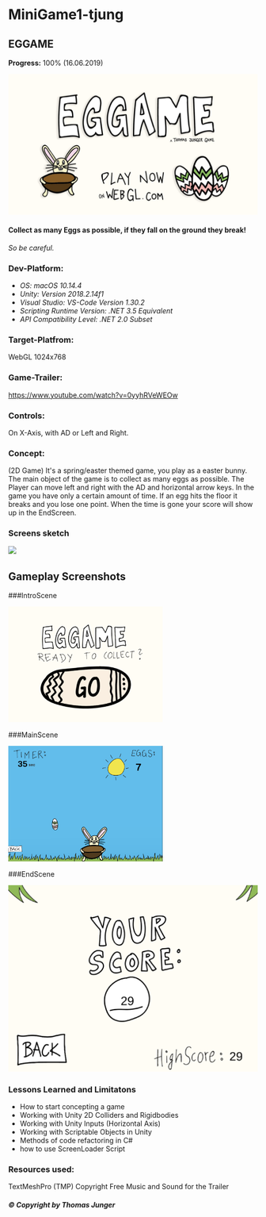 # MiniGame1-tjung

## EGGAME
**Progress:** 100% (16.06.2019)

<div>
<img src="./Documents/Game-Banner.jpg" width="512">
</div>

#### Collect as many Eggs as possible, if they fall on the ground they break!
*So be careful.*


### Dev-Platform: 
 - *OS: macOS 10.14.4*
 - *Unity: Version 2018.2.14f1*
 - *Visual Studio: VS-Code Version 1.30.2*  
 - *Scripting Runtime Version: .NET 3.5 Equivalent*
 - *API Compatibility Level: .NET 2.0 Subset*
 
### Target-Platfrom: 
 WebGL 1024x768

### Game-Trailer:
https://www.youtube.com/watch?v=0yyhRVeWEOw

### Controls: 
 On X-Axis, with AD or Left and Right.

### Concept:
(2D Game)
It's a spring/easter themed game, you play as a easter bunny. The main object of the game is to collect as many eggs as possible.
The Player can move left and right with the AD and horizontal arrow keys. 
In the game you have only a certain amount of time. If an egg hits the floor it breaks and you lose one point.
When the time is gone your score will show up in the EndScreen.


### Screens sketch
<div>
<img src="./Documents/Minigame_Concept2.jpg" width="312">
</div>

## Gameplay Screenshots

###IntroScene

<div>
<img src="./Screenshots/Bildschirmfoto 2019-06-16 um 13.58.26.png" width="312">
</div>

###MainScene
<div>
<img src="./Screenshots/Bildschirmfoto 2019-06-16 um 13.59.38.png" width="312">
</div>

###EndScene
<div>
<img src="./Screenshots/Bildschirmfoto 2019-06-16 um 14.01.04.png" width="512">
</div>

### Lessons Learned and Limitatons
- How to start concepting a game
- Working with Unity 2D Colliders and Rigidbodies
- Working with Unity Inputs (Horizontal Axis)
- Working with Scriptable Objects in Unity
- Methods of code refactoring in C#
- how to use ScreenLoader Script


### Resources used:
TextMeshPro (TMP)
Copyright Free Music and Sound for the Trailer

##### © Copyright by Thomas Junger
